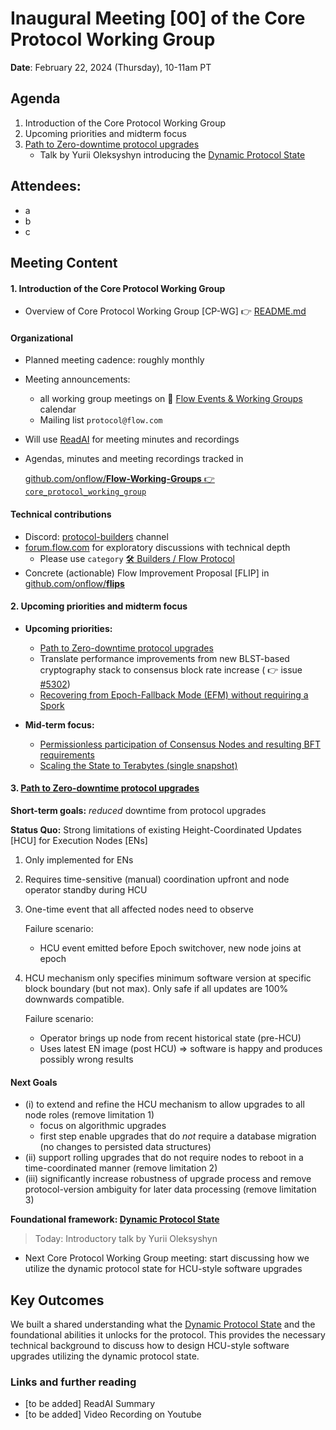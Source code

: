 # Inaugural Meeting [00] of the Core Protocol Working Group

**Date**: February 22, 2024 (Thursday), 10-11am PT

## Agenda 
1. Introduction of the Core Protocol Working Group
2. Upcoming priorities and midterm focus
3. [Path to Zero-downtime protocol upgrades](https://github.com/onflow/Flow-Working-Groups/tree/main/core_protocol_working_group#path-to-zero-downtime-protocol-upgrades)
   * Talk by Yurii Oleksyshyn introducing the [Dynamic Protocol State](https://github.com/onflow/Flow-Working-Groups/tree/main/core_protocol_working_group#dynamic-protocol-state-as-a-foundation-for-threat-response-capabilities-eg-ban-slashed-node-revoke-compromised-keys-software-upgrades)

## Attendees:
- a
- b
- c

## Meeting Content

#### 1. Introduction of the Core Protocol Working Group

* Overview of Core Protocol Working Group [CP-WG] :point_right: [README.md](../README.md)

#### Organizational
- Planned meeting cadence: roughly monthly
- Meeting announcements:
    - all working group meetings on 📆 [Flow Events & Working Groups](https://bit.ly/flow-events-calendar) calendar
    - Mailing list  `protocol@flow.com`
- Will use [ReadAI](www.read.ai) for meeting minutes and recordings
- Agendas, minutes and meeting recordings tracked in

  [github.com/onflow/**Flow-Working-Groups** :point_right: `core_protocol_working_group`](https://github.com/onflow/Flow-Working-Groups/tree/main/core_protocol_working_group)

#### Technical contributions
- Discord: [protocol-builders](https://discord.com/channels/613813861610684416/1108968095982293002) channel
- [forum.flow.com](https://forum.flow.com/) for exploratory discussions with technical depth 
  - Please use `category` [:hammer_and_wrench: Builders / Flow Protocol](https://forum.flow.com/c/builders/protocol/38)
- Concrete (actionable) Flow Improvement Proposal [FLIP] in [github.com/onflow/**flips**](https://github.com/onflow/flips/)

#### 2. Upcoming priorities and midterm focus

* **Upcoming priorities:**
    * [Path to Zero-downtime protocol upgrades](https://github.com/onflow/Flow-Working-Groups/tree/main/core_protocol_working_group#path-to-zero-downtime-protocol-upgrades)
    * Translate performance improvements from new BLST-based cryptography stack to consensus block rate increase ( :point_right: issue [#5302](https://github.com/onflow/flow-go/issues/5302))
    * [Recovering from Epoch-Fallback Mode (EFM) without requiring a Spork](https://github.com/onflow/Flow-Working-Groups/tree/main/core_protocol_working_group#recovering-from-epoch-fallback-mode-without-requiring-a-spork)

* **Mid-term focus:**
    * [Permissionless participation of Consensus Nodes and resulting BFT requirements](https://github.com/onflow/Flow-Working-Groups/tree/main/core_protocol_working_group#permissionless-participation-of-consensus-nodes-and-resulting-bft-requirements)
    * [Scaling the State to Terabytes (single snapshot)](https://github.com/onflow/Flow-Working-Groups/tree/main/core_protocol_working_group#scaling-the-state-to-terabytes-single-snapshot)




#### 3.  [Path to Zero-downtime protocol upgrades](https://github.com/onflow/Flow-Working-Groups/tree/main/core_protocol_working_group#path-to-zero-downtime-protocol-upgrades)
**Short-term goals:** _reduced_ downtime from protocol upgrades

**Status Quo:**
Strong limitations of existing Height-Coordinated Updates [HCU] for Execution Nodes [ENs]
1. Only implemented for ENs
2. Requires time-sensitive (manual) coordination upfront and node operator standby during HCU
3. One-time event that all affected nodes need to observe

   Failure scenario:
    * HCU event emitted before Epoch switchover, new node joins at epoch

4. HCU mechanism only specifies minimum software version at specific block boundary (but not max).
   Only safe if all updates are 100% downwards compatible.

   Failure scenario:
    * Operator brings up node from recent historical state (pre-HCU)
    * Uses latest EN image (post HCU)
      => software is happy and produces possibly wrong results

#### Next Goals
* (i) to extend and refine the HCU mechanism to allow upgrades to all node roles (remove limitation 1)
   * focus on algorithmic upgrades 
   * first step enable upgrades that do _not_ require a database migration (no changes to persisted data structures)
* (ii) support rolling upgrades that do not require nodes to reboot in a time-coordinated manner (remove limitation 2)
* (iii) significantly increase robustness of upgrade process and remove protocol-version ambiguity for later data processing (remove limitation 3)     


**Foundational framework: [Dynamic Protocol State](https://github.com/onflow/Flow-Working-Groups/tree/main/core_protocol_working_group#dynamic-protocol-state-as-a-foundation-for-threat-response-capabilities-eg-ban-slashed-node-revoke-compromised-keys-software-upgrades)**

> Today: Introductory talk by Yurii Oleksyshyn

- Next Core Protocol Working Group meeting: start discussing how we utilize the dynamic protocol state for HCU-style software upgrades  


## Key Outcomes

We built a shared understanding what the [Dynamic Protocol State](https://github.com/onflow/Flow-Working-Groups/tree/main/core_protocol_working_group#dynamic-protocol-state-as-a-foundation-for-threat-response-capabilities-eg-ban-slashed-node-revoke-compromised-keys-software-upgrades)
and the foundational abilities it unlocks for the protocol.
This provides the necessary technical background to discuss how to design HCU-style software upgrades utilizing the dynamic protocol state.


### Links and further reading
- [to be added] ReadAI Summary
- [to be added] Video Recording on Youtube



